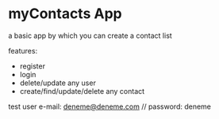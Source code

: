 # myContacts App
a basic app by which you can create a contact list

features:
+ register
+ login
+ delete/update any user
+ create/find/update/delete any contact

test user e-mail: deneme@deneme.com // password: deneme